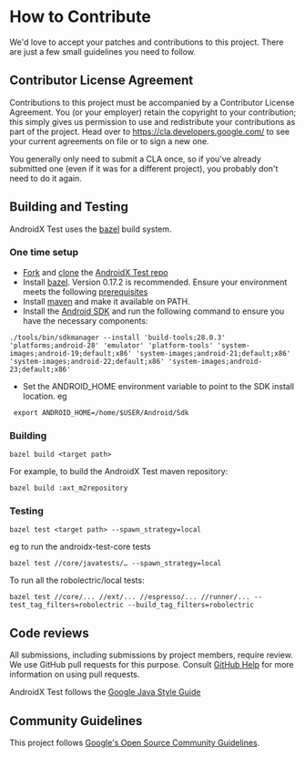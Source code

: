 # How to Contribute

We'd love to accept your patches and contributions to this project. There are
just a few small guidelines you need to follow.

## Contributor License Agreement

Contributions to this project must be accompanied by a Contributor License
Agreement. You (or your employer) retain the copyright to your contribution;
this simply gives us permission to use and redistribute your contributions as
part of the project. Head over to <https://cla.developers.google.com/> to see
your current agreements on file or to sign a new one.

You generally only need to submit a CLA once, so if you've already submitted one
(even if it was for a different project), you probably don't need to do it
again.

## Building and Testing

AndroidX Test uses the [bazel](https://bazel.build/) build system.

### One time setup

 * [Fork](https://help.github.com/articles/fork-a-repo/) and [clone](https://help.github.com/articles/cloning-a-repository/) the [AndroidX Test repo](https://github.com/android/android-test)
 * Install [bazel](https://docs.bazel.build/versions/master/install.html). Version 0.17.2 is recommended. Ensure your environment meets the following [prerequisites](https://docs.bazel.build/versions/master/android-instrumentation-test.html#prerequisites)
 * Install [maven](http://maven.apache.org/install.html) and make it available on PATH.
 * Install the [Android SDK](https://developer.android.com/studio/install) and run the following command to ensure you have the necessary components:
 ```
 ./tools/bin/sdkmanager --install 'build-tools;28.0.3' 'platforms;android-28' 'emulator' 'platform-tools' 'system-images;android-19;default;x86' 'system-images;android-21;default;x86' 'system-images;android-22;default;x86' 'system-images;android-23;default;x86'
 ```
 * Set the ANDROID_HOME environment variable to point to the SDK install location. eg
```
 export ANDROID_HOME=/home/$USER/Android/Sdk
```

### Building

```
bazel build <target path>
```

For example, to build the AndroidX Test maven repository:
```
bazel build :axt_m2repository
```

### Testing

```
bazel test <target path> --spawn_strategy=local
```

eg to run the androidx-test-core tests
```
bazel test //core/javatests/… --spawn_strategy=local
```

To run all the robolectric/local tests:
```
bazel test //core/... //ext/... //espresso/... //runner/... --test_tag_filters=robolectric --build_tag_filters=robolectric
```

## Code reviews

All submissions, including submissions by project members, require review. We
use GitHub pull requests for this purpose. Consult
[GitHub Help](https://help.github.com/articles/about-pull-requests/) for more
information on using pull requests.

AndroidX Test follows the [Google Java Style Guide](http://google.github.io/styleguide/javaguide.html)

## Community Guidelines

This project follows [Google's Open Source Community
Guidelines](https://opensource.google.com/conduct/).
